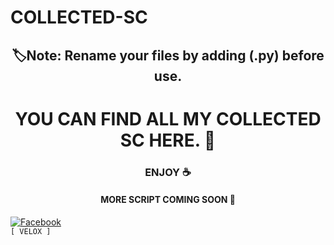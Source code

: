 # COLLECTED-SC



<h2 align="center"> 🏷️Note: Rename your files by adding (.py) before use.





<h1 align="center"> YOU CAN FIND ALL MY COLLECTED SC HERE. 🌟 </h1>

<h3 align="center"> ENJOY ☕ </h3>

<h4 align="center"> MORE SCRIPT COMING SOON 💨</h4>


[![Facebook](https://img.shields.io/badge/Facebook-VELOX-blue?style=flat-square&logo=facebook)](https://www.facebook.com/V3L0X.ME)</br>
` [ VELOX ] `
